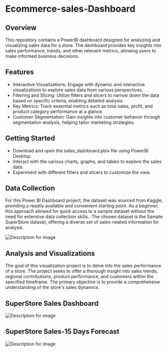 # Ecommerce-sales-Dashboard

## Overview

This repository contains a PowerBI dashboard designed for analyzing and visualizing sales data for a store. The dashboard provides key insights into sales performance, trends, and other relevant metrics, allowing users to make informed business decisions.

## Features

- Interactive Visualizations: Engage with dynamic and interactive visualizations to explore sales data from various perspectives.
- Filtering and Slicing: Utilize filters and slicers to narrow down the data based on specific criteria, enabling detailed analysis.
- Key Metrics: Track essential metrics such as total sales, profit, and product category performance at a glance.
- Customer Segmentation: Gain insights into customer behavior through segmentation analysis, helping tailor marketing strategies.

## Getting Started
- Download and open the sales_dashboard.pbix file using PowerBI Desktop.
- Interact with the various charts, graphs, and tables to explore the sales data.
- Experiment with different filters and slicers to customize the view.

## Data Collection
For this Power BI Dashboard project, the dataset was sourced from Kaggle, providing a readily available and convenient starting point. As a beginner, this approach allowed for quick access to a sample dataset without the need for extensive data collection skills.. The chosen dataset is the Sample SuperStore dataset, offering a diverse set of sales-related information for analysis.

<img src="dataset.png" alt="Description for image">

## Analysis and Visualizations
The goal of this visualization project is to delve into the sales performance of a store. The project seeks to offer a thorough insight into sales trends, regional contributions, product performance, and customers within the specified timeframe. The primary objective is to provide a comprehensive understanding of the store's sales dynamics.

## SuperStore Sales Dashboard
<img src="dashboard.png" alt="Description for image">

## SuperStore Sales-15 Days Forecast
<img src="forecast.png" alt="Description for image">
